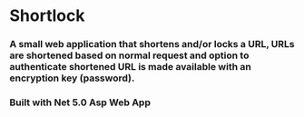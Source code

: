 # Shortlock
### A small web application that shortens and/or locks a URL, URLs are shortened based on normal request and option to authenticate shortened URL is made available with an encryption key (password). 
### Built with Net 5.0 Asp Web App
